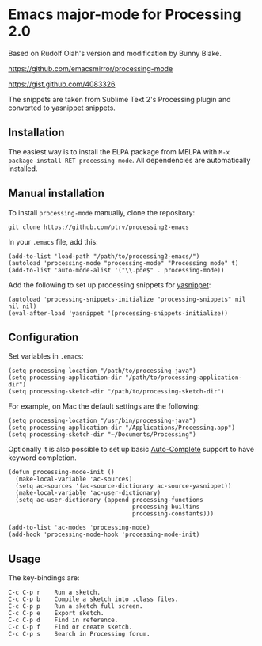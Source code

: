 # Emacs major-mode for Processing 2.0

Based on Rudolf Olah's version and modification by Bunny Blake.

https://github.com/emacsmirror/processing-mode

https://gist.github.com/4083326

The snippets are taken from Sublime Text 2's Processing plugin and converted to yasnippet snippets.

## Installation

The easiest way is to install the ELPA package from MELPA with `M-x
package-install RET processing-mode`. All dependencies are automatically
installed.

## Manual installation

To install `processing-mode` manually, clone the repository:

    git clone https://github.com/ptrv/processing2-emacs

In your `.emacs` file, add this:

    (add-to-list 'load-path "/path/to/processing2-emacs/")
    (autoload 'processing-mode "processing-mode" "Processing mode" t)
    (add-to-list 'auto-mode-alist '("\\.pde$" . processing-mode))

Add the following to set up processing snippets for [yasnippet][1]:

    (autoload 'processing-snippets-initialize "processing-snippets" nil nil nil)
    (eval-after-load 'yasnippet '(processing-snippets-initialize))

[1]: https://github.com/capitaomorte/yasnippet

## Configuration

Set variables in `.emacs`:

    (setq processing-location "/path/to/processing-java")
    (setq processing-application-dir "/path/to/processing-application-dir")
    (setq processing-sketch-dir "/path/to/processing-sketch-dir")

For example, on Mac the default settings are the following:

    (setq processing-location "/usr/bin/processing-java")
    (setq processing-application-dir "/Applications/Processing.app")
    (setq processing-sketch-dir "~/Documents/Processing")

Optionally it is also possible to set up basic [Auto-Complete][2]
support to have keyword completion.

    (defun processing-mode-init ()
      (make-local-variable 'ac-sources)
      (setq ac-sources '(ac-source-dictionary ac-source-yasnippet))
      (make-local-variable 'ac-user-dictionary)
      (setq ac-user-dictionary (append processing-functions
                                       processing-builtins
                                       processing-constants)))

    (add-to-list 'ac-modes 'processing-mode)
    (add-hook 'processing-mode-hook 'processing-mode-init)

[2]: http://cx4a.org/software/auto-complete/

## Usage

The key-bindings are:

    C-c C-p r    Run a sketch.
    C-c C-p b    Compile a sketch into .class files.
    C-c C-p p    Run a sketch full screen.
    C-c C-p e    Export sketch.
    C-c C-p d    Find in reference.
    C-c C-p f    Find or create sketch.
    C-c C-p s    Search in Processing forum.
